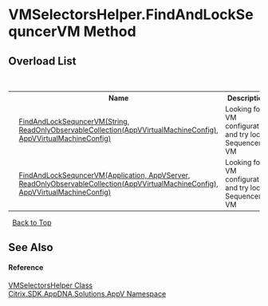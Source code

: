 # VMSelectorsHelper.FindAndLockSequncerVM Method 
 


## Overload List
&nbsp;<table><tr><th></th><th>Name</th><th>Description</th></tr><tr><td>![Public method](media/pubmethod.gif "Public method")![Static member](media/static.gif "Static member")</td><td><a href="ff90f5c8-fcbc-4db2-c1ac-021ce97dcf53">FindAndLockSequncerVM(String, ReadOnlyObservableCollection(AppVVirtualMachineConfig), AppVVirtualMachineConfig)</a></td><td>
Looking for VM configuration and try lock Sequencer VM</td></tr><tr><td>![Public method](media/pubmethod.gif "Public method")![Static member](media/static.gif "Static member")</td><td><a href="36b46088-f4d2-dd26-77c1-87e4fc403d53">FindAndLockSequncerVM(Application, AppVServer, ReadOnlyObservableCollection(AppVVirtualMachineConfig), AppVVirtualMachineConfig)</a></td><td>
Looking for VM configuration and try lock Sequencer VM</td></tr></table>&nbsp;
<a href="#vmselectorshelper.findandlocksequncervm-method">Back to Top</a>

## See Also


#### Reference
<a href="0860e23c-c44b-027b-78e8-5b6e38467a45">VMSelectorsHelper Class</a><br /><a href="a638ea88-d709-bd82-5735-d58961438ce5">Citrix.SDK.AppDNA.Solutions.AppV Namespace</a><br />